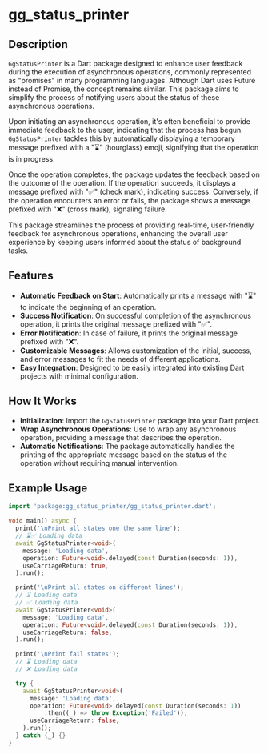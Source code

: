 # gg_status_printer

## Description

`GgStatusPrinter` is a Dart package designed to enhance user feedback during the execution of asynchronous operations, commonly represented as "promises" in many programming languages. Although Dart uses Future instead of Promise, the concept remains similar. This package aims to simplify the process of notifying users about the status of these asynchronous operations.

Upon initiating an asynchronous operation, it's often beneficial to provide immediate feedback to the user, indicating that the process has begun. `GgStatusPrinter` tackles this by automatically displaying a temporary message prefixed with a "⌛️" (hourglass) emoji, signifying that the operation is in progress.

Once the operation completes, the package updates the feedback based on the outcome of the operation. If the operation succeeds, it displays a message prefixed with "✅" (check mark), indicating success. Conversely, if the operation encounters an error or fails, the package shows a message prefixed with "❌" (cross mark), signaling failure.

This package streamlines the process of providing real-time, user-friendly feedback for asynchronous operations, enhancing the overall user experience by keeping users informed about the status of background tasks.

## Features

- **Automatic Feedback on Start**: Automatically prints a message with "⌛️" to indicate the beginning of an operation.
- **Success Notification**: On successful completion of the asynchronous operation, it prints the original message prefixed with "✅".
- **Error Notification**: In case of failure, it prints the original message prefixed with "❌".
- **Customizable Messages**: Allows customization of the initial, success, and error messages to fit the needs of different applications.
- **Easy Integration**: Designed to be easily integrated into existing Dart projects with minimal configuration.

## How It Works

- **Initialization**: Import the `GgStatusPrinter` package into your Dart project.
- **Wrap Asynchronous Operations**: Use to wrap any asynchronous operation, providing a message that describes the operation.
- **Automatic Notifications**: The package automatically handles the printing of the appropriate message based on the status of the operation without requiring manual intervention.

## Example Usage

```dart
import 'package:gg_status_printer/gg_status_printer.dart';

void main() async {
  print('\nPrint all states one the same line');
  // ⌛️✅ Loading data
  await GgStatusPrinter<void>(
    message: 'Loading data',
    operation: Future<void>.delayed(const Duration(seconds: 1)),
    useCarriageReturn: true,
  ).run();

  print('\nPrint all states on different lines');
  // ⌛️ Loading data
  // ✅ Loading data
  await GgStatusPrinter<void>(
    message: 'Loading data',
    operation: Future<void>.delayed(const Duration(seconds: 1)),
    useCarriageReturn: false,
  ).run();

  print('\nPrint fail states');
  // ⌛️ Loading data
  // ❌ Loading data

  try {
    await GgStatusPrinter<void>(
      message: 'Loading data',
      operation: Future<void>.delayed(const Duration(seconds: 1))
          .then((_) => throw Exception('Failed')),
      useCarriageReturn: false,
    ).run();
  } catch (_) {}
}
```
